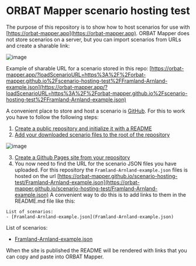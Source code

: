 # ORBAT Mapper scenario hosting test

The purpose of this repository is to show how to host scenarios for use with [https://orbat-mapper.app](https://orbat-mapper.app). ORBAT Mapper does not 
store scenarios on a server, but you can import scenarios from URLs and create a sharable link: 

![image](https://github.com/user-attachments/assets/03e44248-e2df-4ee7-9eed-1ae5b0896311)

Example of sharable URL for a scenario stored in this repo: [https://orbat-mapper.app/?loadScenarioURL=https%3A%2F%2Forbat-mapper.github.io%2Fscenario-hosting-test%2FFramland-Arnland-example.json](https://orbat-mapper.app/?loadScenarioURL=https%3A%2F%2Forbat-mapper.github.io%2Fscenario-hosting-test%2FFramland-Arnland-example.json)

A convenient place to store and host a scenario is [GitHub](https://github.com). For this to work you have to follow the following steps:

1. [Create a public repository and initialize it with a README]([https://docs.github.com/en/repositories/creating-and-managing-repositories/quickstart-for-repositories](https://docs.github.com/en/repositories/creating-and-managing-repositories/creating-a-new-repository))
2. [Add your downloaded scenario files to the root of the repository](https://docs.github.com/en/repositories/working-with-files/managing-files/adding-a-file-to-a-repository#adding-a-file-to-a-repository-on-github)

![image](https://github.com/user-attachments/assets/63fb34d1-8fe3-46d9-a2c1-79da969dc2a0)

3. [Create a Github Pages site from your repository](https://docs.github.com/en/pages/getting-started-with-github-pages/creating-a-github-pages-site#creating-your-site)
4. You now need to find the URL for the scenario JSON files you have uploaded. For this repository the `Framland-Arnland-example.json` files is hosted on the url [https://orbat-mapper.github.io/scenario-hosting-test/Framland-Arnland-example.json](https://orbat-mapper.github.io/scenario-hosting-test/Framland-Arnland-example.json) A convenient way to do this is to add links to them in the README.md file like this:
```markdowm
List of scenarios:
- [Framland-Arnland-example.json](Framland-Arnland-example.json)
```

List of scenarios:
- [Framland-Arnland-example.json](Framland-Arnland-example.json)

When the site is published the README will be rendered with links that you can copy and paste into ORBAT Mapper. 
